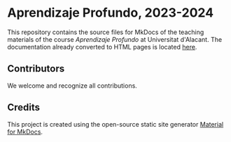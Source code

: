 # Aprendizaje Profundo, 2023-2024

This repository contains the source files for MkDocs of the teaching materials of the course _Aprendizaje Profundo_ at Universitat d'Alacant. The documentation already converted to HTML pages is located [here](https://pertusa.github.io/ap).

## Contributors

We welcome and recognize all contributions.

## Credits

This project is created using the open-source static site generator [Material for MkDocs](https://squidfunk.github.io/mkdocs-material/).
